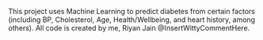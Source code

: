 This project uses Machine Learning to predict diabetes from certain factors (including BP, Cholesterol, Age, Health/Wellbeing, and heart history, among others). All code is created by me, Riyan Jain @InsertWittyCommentHere. 
